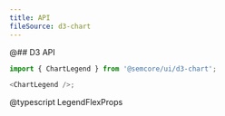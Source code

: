 ```yaml
---
title: API
fileSource: d3-chart
---
```


@## D3 API

```js
import { ChartLegend } from '@semcore/ui/d3-chart';

<ChartLegend />;
```

@typescript LegendFlexProps
